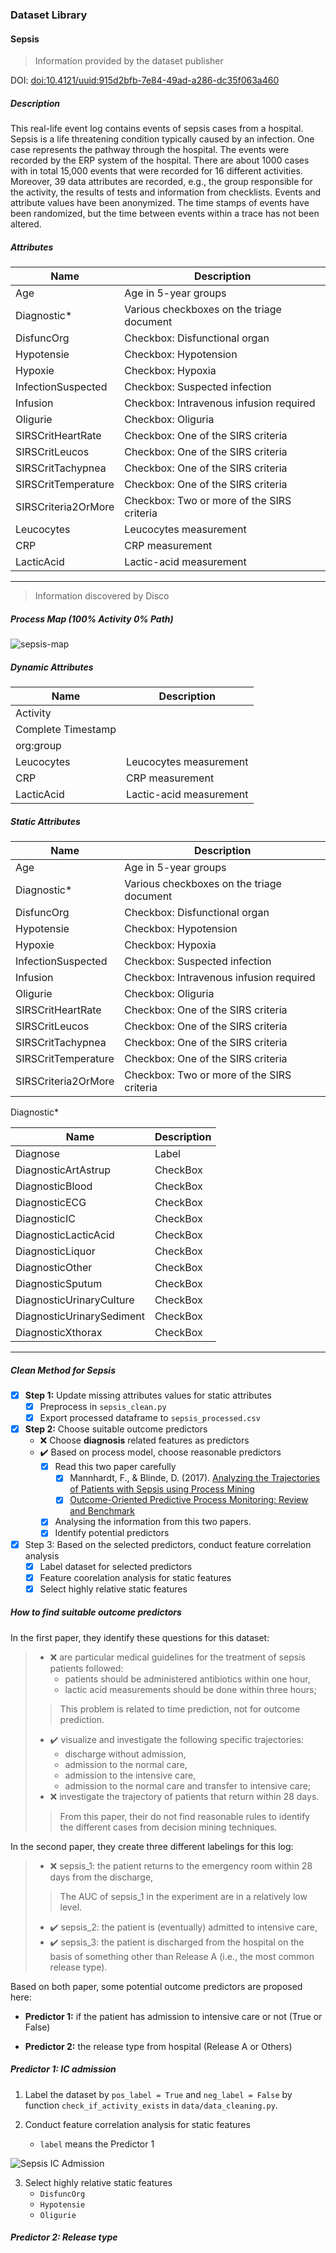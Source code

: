 ### Dataset Library

#### Sepsis

> Information provided by the dataset publisher

DOI: [doi:10.4121/uuid:915d2bfb-7e84-49ad-a286-dc35f063a460](https://doi.org/10.4121/uuid:915d2bfb-7e84-49ad-a286-dc35f063a460)

##### Description

This real-life event log contains events of sepsis cases from a hospital. Sepsis is a life threatening condition typically caused by an infection. One case represents the pathway through the hospital.  The events were recorded by the ERP system of the hospital. There are about 1000 cases with in total 15,000 events that were recorded for 16 different activities. Moreover, 39 data attributes are recorded, e.g., the group responsible for the activity, the results of tests and information from checklists.  Events and attribute values have been anonymized. The time stamps of events have been randomized, but the time between events within a trace has not been altered.

##### Attributes

|Name			| Description|
|---------------|-------------------------|
|Age			| Age in 5-year groups|
|Diagnostic*	| Various checkboxes on the triage document|
|DisfuncOrg		| Checkbox: Disfunctional organ|
|Hypotensie		| Checkbox: Hypotension |
|Hypoxie 		| Checkbox: Hypoxia |
|InfectionSuspected 	| Checkbox: Suspected infection |
|Infusion 		| Checkbox: Intravenous infusion required |
|Oligurie		| Checkbox: Oliguria |
|SIRSCritHeartRate	| Checkbox: One of the SIRS criteria |
|SIRSCritLeucos		| Checkbox: One of the SIRS criteria |
|SIRSCritTachypnea	| Checkbox: One of the SIRS criteria |
|SIRSCritTemperature	| Checkbox: One of the SIRS criteria |
|SIRSCriteria2OrMore	| Checkbox: Two or more of the SIRS criteria |
|Leucocytes		| Leucocytes measurement |
|CRP			| CRP measurement |
|LacticAcid		| Lactic-acid measurement |

---

> Information discovered by Disco

##### Process Map (100% Activity 0% Path)

![sepsis-map](/img/dataset/Sepsis.png)

##### Dynamic Attributes

|Name			| Description|
|---------------|-------------------------|
|Activity| |
|Complete Timestamp| |
|org:group||
|Leucocytes		| Leucocytes measurement |
|CRP			| CRP measurement |
|LacticAcid		| Lactic-acid measurement |


##### Static Attributes

|Name			| Description|
|---------------|-------------------------|
|Age			| Age in 5-year groups |
|Diagnostic*	| Various checkboxes on the triage document|
|DisfuncOrg		| Checkbox: Disfunctional organ|
|Hypotensie		| Checkbox: Hypotension |
|Hypoxie 		| Checkbox: Hypoxia |
|InfectionSuspected 	| Checkbox: Suspected infection |
|Infusion 		| Checkbox: Intravenous infusion required |
|Oligurie		| Checkbox: Oliguria |
|SIRSCritHeartRate	| Checkbox: One of the SIRS criteria |
|SIRSCritLeucos		| Checkbox: One of the SIRS criteria |
|SIRSCritTachypnea	| Checkbox: One of the SIRS criteria |
|SIRSCritTemperature	| Checkbox: One of the SIRS criteria |
|SIRSCriteria2OrMore	| Checkbox: Two or more of the SIRS criteria |


Diagnostic*

|Name			| Description|
|---------------|-------------------------|
|Diagnose| Label |
|DiagnosticArtAstrup| CheckBox|
|DiagnosticBlood| CheckBox|
|DiagnosticECG |CheckBox|
|DiagnosticIC	|CheckBox|
|DiagnosticLacticAcid	|CheckBox|
|DiagnosticLiquor |CheckBox|
|DiagnosticOther    |CheckBox|
|DiagnosticSputum |CheckBox|
|DiagnosticUrinaryCulture	|CheckBox|
|DiagnosticUrinarySediment	|CheckBox|
|DiagnosticXthorax |CheckBox|

---

##### Clean Method for Sepsis

- [x] **Step 1:** Update missing attributes values for static attributes
    - [x] Preprocess in `sepsis_clean.py`
    - [x] Export processed dataframe to `sepsis_processed.csv`
- [x] **Step 2:** Choose suitable outcome predictors
    - ❌ Choose **diagnosis** related features as predictors
    - ✔️ Based on process model, choose reasonable predictors
        - [x] Read this two paper carefully
            - [x] Mannhardt, F., & Blinde, D. (2017). [Analyzing the Trajectories of Patients with Sepsis using Process Mining](http://ceur-ws.org/Vol-1859/bpmds-08-paper.pdf)
            - [x] [Outcome-Oriented Predictive Process Monitoring: Review and Benchmark](https://arxiv.org/pdf/1707.06766.pdf)
        - [x] Analysing the information from this two papers.
        - [x] Identify potential predictors

- [x] Step 3: Based on the selected predictors, conduct feature correlation analysis 
    - [x] Label dataset for selected predictors
    - [x] Feature coorelation analysis for static features
    - [x] Select highly relative static features

##### How to find suitable outcome predictors

In the first paper, they identify these questions for this dataset:

> - ❌ are particular medical guidelines for the treatment of sepsis patients followed:
>   - patients should be administered antibiotics within one hour,
>   - lactic acid measurements should be done within three hours;
> > This problem is related to time prediction, not for outcome prediction.
> - ✔️ visualize and investigate the following specific trajectories:
>   - discharge without admission,
>   - admission to the normal care,
>   - admission to the intensive care,
>   - admission to the normal care and transfer to intensive care;
> - ❌ investigate the trajectory of patients that return within 28 days.
> > From this paper, their do not find reasonable rules to identify the different cases from decision mining techniques.

In the second paper, they create three different labelings for this log:

> - ❌ sepsis_1: the patient returns to the emergency room within 28 days from the discharge,
> > The AUC of sepsis_1 in the experiment are in a relatively low level.
> - ✔️ sepsis_2: the patient is (eventually) admitted to intensive care,
> - ✔️ sepsis_3: the patient is discharged from the hospital on the basis of something other than Release A (i.e., the most common release type).

Based on both paper, some potential outcome predictors are proposed here:

-  **Predictor 1:** if the patient has admission to intensive care or not (True or False)

-  **Predictor 2:** the release type from hospital (Release A or Others) 

##### Predictor 1: IC admission

1. Label the dataset by `pos_label = True` and `neg_label = False` by function `check_if_activity_exists` in `data/data_cleaning.py`.

2. Conduct feature correlation analysis for static features
    - `label` means the Predictor 1

![Sepsis IC Admission](/img/dataset/Sepsis_IC_Admission.png)

3. Select highly relative static features
    - `DisfuncOrg`
    - `Hypotensie`
    - `Oligurie`


##### Predictor 2: Release type
